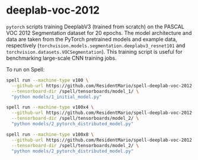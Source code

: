# deeplab-voc-2012

`pytorch` scripts training DeeplabV3 (trained from scratch) on the PASCAL VOC 2012 Segmentation dataset for 20 epochs. The model architecture and data are taken from the PyTorch pretrained models and example data, respectively (`torchvision.models.segmentation.deeplabv3_resnet101` and `torchvision.datasets.VOCSegmentation`). This training script is useful for benchmarking large-scale CNN training jobs.

To run on Spell:

```bash
spell run --machine-type v100 \
  --github-url https://github.com/ResidentMario/spell-deeplab-voc-2012.git \
  --tensorboard-dir /spell/tensorboards/model_1/ \
  "python models/1_initial_model.py"
```
```bash
spell run --machine-type v100x4 \
  --github-url https://github.com/ResidentMario/spell-deeplab-voc-2012.git \
  --tensorboard-dir /spell/tensorboards/model_2/ \
  "python models/2_pytorch_distributed_model.py"
```
```bash
spell run --machine-type v100x8 \
  --github-url https://github.com/ResidentMario/spell-deeplab-voc-2012.git \
  --tensorboard-dir /spell/tensorboards/model_2/ \
  "python models/2_pytorch_distributed_model.py"
```
